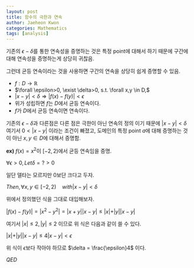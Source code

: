 ```yaml
---
layout: post
title: 함수의 극한과 연속
author: Jaeheon Kwon
categories: Mathematics
tags: [analysis]
---
```




기존의 $\epsilon-\delta$를 통한 연속성을 증명하는 것은 특정 point에 대해서 하기 때문에 구간에 대해 연속성을 증명하는게 상당히 귀찮음.

그런데 균등 연속이라는 것을 사용하면 구간의 연속을 상당히 쉽게 증명할 수 있음.

- $f: D\rightarrow\mathbb R$
- $\forall \epsilon>0, \exist \delta>0, s.t. \forall x,y \in D,$
- $\vert x-y\vert<\delta \Rightarrow \vert f(x)-f(y)\vert <\epsilon$
- 위가 성립하면 $f$는 $D$에서 균등 연속이다.
- $f$가 $D$에서 균등 연속이면 연속이다.



기존의 $\epsilon-\delta$과 다른점은  다른 점은 극한이 아닌 연속의 정의 이기 때문에 $\vert x-y\vert <\delta$ 여기서 $0<\vert x-y\vert$ 이라는 조건이 빠졌고, 도메인의 특정 point $a$에 대해 증명하는 것이 아닌 $x,y\in D$에 대해서 증명함.



**ex)** $f(x) = x^2$이 $[-2,2)$에서 균등 연속임을 증명.

$\forall \epsilon>0, Let \delta = ? >0$

일단 델타는 모르지만 0보단 크다고 두자.

$Then, \forall x,y \in [-2,2)\quad with \vert x-y\vert<\delta$

위에서 정의했던 식을 그대로 대입해보자.

$\vert f(x)-f(y)\vert = \vert x^2-y^2\vert = \vert x+y\vert\vert x-y\vert\leq \vert x\vert+\vert y\vert\vert x-y\vert$

여기서 $\vert x\vert \leq 2, \vert y \vert \leq 2$ 이므로 위 식은 다음과 같이 쓸 수 있다.

$\vert x\vert+\vert y\vert\vert x-y\vert\leq 4\vert x-y\vert <\epsilon$

위 식이 $\epsilon$보다 작아야 하므로 $\delta = \frac{\epsilon}4$ 이다.

$QED$

 